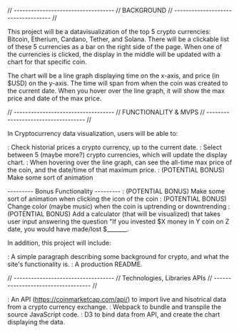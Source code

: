 // ----------------------------------- // 
              BACKGROUND 
// ----------------------------------- // 

This project will be a datavisualization of the top 5 crypto 
currencies: Bitcoin, Etherium, Cardano, Tether, and Solana.
There will be a clickable list of these 5 currencies as a bar
on the right side of the page. When one of the currencies is clicked,
the display in the middle will be updated with a chart for that specific coin.

The chart will be a line graph displaying time on the x-axis, and price (in $USD) 
on the y-axis. The time will span from when the coin was created to the current 
date. When you hover over the line graph, it will show the max price and date of the max price.

// ----------------------------------- // 
         FUNCTIONALITY & MVPS 
// ----------------------------------- // 

In Cryptocurrency data visualization, users will be able to:

: Check historial prices a crypto currency, up to the current date.
: Select between 5 (maybe more?) crypto currencies, which will update the display chart.
: When hovering over the line graph, can see the all-time max price of the coin, and the date/time of that maximum price.
: (POTENTIAL BONUS) Make some sort of animation

--------- Bonus Functionality ---------
: (POTENTIAL BONUS) Make some sort of animation when clicking the icon of the coin
: (POTENTIAL BONUS) Change color (maybe music) when the coin is uptrending or downtrending
: (POTENTIAL BONUS) Add a calculator (that will be visualized) that takes user input answering the question "If you invested $X money in Y coin on Z date, you would have made/lost $_______.


In addition, this project will include: 

: A simple paragraph describing some background for crypto, and what the site's functionality is.
: A production README.


// ----------------------------------- // 
      Technologies, Libraries APIs 
// ----------------------------------- // 

: An API (https://coinmarketcap.com/api/) to import live and hisotrical data from a crypto currency exchange.
: Webpack to bundle and transpile the source JavaScript code.
: D3 to bind data from API, and create the chart displaying the data.
